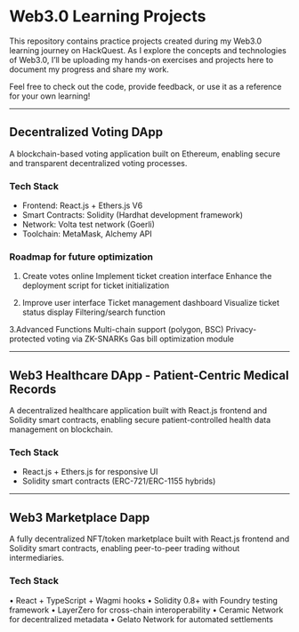 # Web3.0 Learning Projects  

This repository contains practice projects created during my Web3.0 learning journey on HackQuest. As I explore the concepts and technologies of Web3.0, I’ll be uploading my hands-on exercises and projects here to document my progress and share my work.  

Feel free to check out the code, provide feedback, or use it as a reference for your own learning!  

---

## Decentralized Voting DApp

A blockchain-based voting application built on Ethereum, enabling secure and transparent decentralized voting processes.

### Tech Stack

- Frontend: React.js + Ethers.js V6
- Smart Contracts: Solidity (Hardhat development framework)
- Network: Volta test network (Goerli)
- Toolchain: MetaMask, Alchemy API

### Roadmap for future optimization

1. Create votes online
Implement ticket creation interface
Enhance the deployment script for ticket initialization

2. Improve user interface
Ticket management dashboard
Visualize ticket status display
Filtering/search function

3.Advanced Functions
Multi-chain support (polygon, BSC)
Privacy-protected voting via ZK-SNARKs
Gas bill optimization module

---

## Web3 Healthcare DApp - Patient-Centric Medical Records

A decentralized healthcare application built with React.js frontend and Solidity smart contracts, enabling secure patient-controlled health data management on blockchain.  

### Tech Stack

- React.js + Ethers.js for responsive UI  
- Solidity smart contracts (ERC-721/ERC-1155 hybrids)  

---

## Web3 Marketplace Dapp

A fully decentralized NFT/token marketplace built with React.js frontend and Solidity smart contracts, enabling peer-to-peer trading without intermediaries.


### Tech Stack
• React + TypeScript + Wagmi hooks
• Solidity 0.8+ with Foundry testing framework
• LayerZero for cross-chain interoperability
• Ceramic Network for decentralized metadata
• Gelato Network for automated settlements